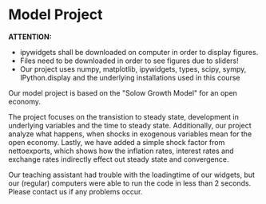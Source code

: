 # Model Project

**ATTENTION:** <br>
- ipywidgets shall be downloaded on computer in order to display figures. <br>
- Files need to be downloaded in order to see figures due to sliders! <br>
- Our project uses numpy, matplotlib, ipywidgets, types, scipy, sympy, IPython.display and the underlying installations used in this course <br>

Our model project is based on the "Solow Growth Model" for an open economy.

The project focuses on the transistion to steady state, development in underlying variables and the time to steady state. 
Additionally, our project analyze what happens, when shocks in exogenous variables mean for the open economy. 
Lastly, we have added a simple shock factor from nettoexports, which shows how the inflation rates, interest rates and exchange rates indirectly effect out steady state and convergence. 



Our teaching assistant had trouble with the loadingtime of our widgets, but our (regular) computers were able to run the code in less than 2 seconds. Please contact us if any problems occur. 


